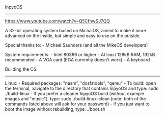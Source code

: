 InpyoOS
********

https://www.youtube.com/watch?v=Q5CfhwSJ7QQ

A 32-bit operating system based on MichalOS,
aimed to make it more advanced on the inside,
but simple and easy to use on the outside.

Special thanks to:
	- Michael Saunders (and all the MikeOS developers)

System requirements:
	- Intel 80386 or higher
	- At least 128kB RAM, 192kB recommended
	- A VGA card (EGA currently doesn't work)
	- A keyboard

Building the OS
***************

Linux:
	- Required packages: "nasm", "dosfstools", "qemu"
	- To build: open the terminal, navigate to the directory that contains InpyoOS and type:
		sudo ./build-linux
	- If you prefer a cleaner InpyoOS build (without example images and "music"), type:
		sudo ./build-linux-clean
	(note: both of the commands listed above will ask for your password)
	- If you just want to boot the image without rebuilding, type:
		./boot.sh
